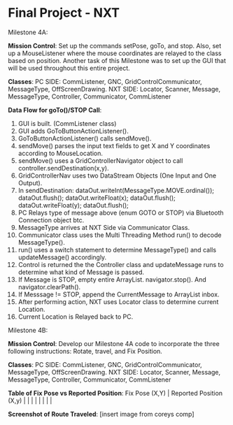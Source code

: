 Final Project - NXT
===================

Milestone 4A:

**Mission Control**: Set up the commands setPose, goTo, and stop. Also, set up a MouseListener where the mouse 
coordinates are relayed to the class based on position. Another task of this Milestone was to 
set up the GUI that will be used throughout this entire project. 
                       
**Classes**: 
PC SIDE: CommListener, GNC, GridControlCommunicator, MessageType, OffScreenDrawing.
NXT SIDE: Locator, Scanner, Message, MessageType, Controller, Communicator, CommListener
               
**Data Flow for goTo()/STOP Call**:
    
1. GUI is built. (CommListener class)
2. GUI adds GoToButtonActionListener().
3. GoToButtonActionListener() calls sendMove().
4. sendMove() parses the input text fields to get X and Y coordinates according to MouseLocation. 
5. sendMove() uses a GridControllerNavigator object to call controller.sendDestination(x,y).
6. GridControllerNav uses two DataStream Objects (One Input and One Output).
7. In sendDestination:  dataOut.writeInt(MessageType.MOVE.ordinal());
                        dataOut.flush();
                        dataOut.writeFloat(x);
                        dataOut.flush();
                        dataOut.writeFloat(y);
                        dataOut.flush();
3. PC Relays type of message above (enum GOTO or STOP) via Bluetooth Connection object btc.
4. MessageType arrives at NXT Side via Communicator Class.
5. Communicator class uses the Multi Threading Method run() to decode MessageType().
6. run() uses a switch statement to determine MessageType() and calls updateMessage() accordingly.
7. Control is returned the the Controller class and updateMessage runs to determine what kind of Message is passed.
8. If Message is STOP, empty entire ArrayList<Message>. navigator.stop(). And navigator.clearPath().
9. If Messsage != STOP, append the CurrentMessage to ArrayList<Message> inbox. 
7. After performing action, NXT uses Locator class to determine current Location.
8. Current Location is Relayed back to PC.
            
    

Milestone 4B:

**Mission Control**: Develop our Milestone 4A code to incorporate the three following instructions: Rotate, travel,
and Fix Position. 
                       
**Classes**: 
PC SIDE: CommListener, GNC, GridControlCommunicator, MessageType, OffScreenDrawing.
NXT SIDE: Locator, Scanner, Message, MessageType, Controller, Communicator, CommListener

**Table of Fix Pose vs Reported Position**: 
Fix Pose (X,Y) | Reported Position (X,y)
               |
               |
               |
               |
               |
               |
               |
               |
               

**Screenshot of Route Traveled**: 
[insert image from coreys comp]

